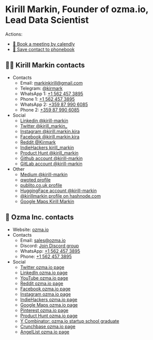 # Kirill Markin, Founder of ozma.io, Lead Data Scientist

Actions:
* [📆 Book a meeting by calendly](https://calendly.com/kirill-markin)  
* [💾 Save contact to phonebook](/data/kirill-markin.vcf)  

## 💁‍♂️ Kirill Markin contacts

* Contacts
  * Email: [markinkirill@gmail.com](mailto:markinkirill@gmail.com)
  * Telegram: [@kirmark](https://t.me/kirmark)
  * WhatsApp 1: [+1 562 457 3895](https://api.whatsapp.com/send?phone=15624573895)
  * Phone 1: [+1 562 457 3895](tel:+15624573895)
  * WhatsApp 2: [+359 87 990 6085](https://api.whatsapp.com/send?phone=359879906085)
  * Phone 2: [+359 87 990 6085](tel:+359879906085)
* Social
  * [Linkedin @kirill-markin](https://www.linkedin.com/in/kirill-markin)
  * [Twitter @kirill_markin_](https://twitter.com/kirill_markin_)
  * [Instagram @kirill.markin.kira](https://www.instagram.com/kirill.markin.kira/)
  * [Facebook @kirill.markin.kira](https://www.facebook.com/kirill.markin.kira)
  * [Reddit @Kirmark](https://www.reddit.com/user/Kirmark)
  * [IndieHackers kirill_markin](https://www.indiehackers.com/kirill_markin)
  * [Product Hunt @kirill_markin](https://www.producthunt.com/@kirill_markin)
  * [Github account @kirill-markin](https://github.com/kirill-markin)
  * [GitLab account @kirill-markin](https://gitlab.com/kirill-markin)
* Other
  * [Medium @kirill-markin](https://medium.com/@kirill-markin)
  * [qwoted profile](https://app.qwoted.com/sources/kirill-markin)
  * [publito.co.uk profile](https://app.publito.co.uk/haj-source-profile/NCbiSRWj07)
  * [HuggingFace account @kirill-markin](https://huggingface.co/kirill-markin)
  * [@kirillmarkin profile on hashnode.com](https://hashnode.com/@kirillmarkin)
  * [Google Maps Kirill Markin](https://goo.gl/maps/vQE39MpVfVSi3RVL9)

## 💼 Ozma Inc. contacts

* Website: [ozma.io](https://ozma.io)
* Contacts
  * Email: [sales@ozma.io](mailto:sales@ozma.io)
  * Discord: [Join Discord group](https://discord.gg/tJYDhqrwFj)
  * WhatsApp: [+1 562 457 3895](https://api.whatsapp.com/send?phone=15624573895)
  * Phone: [+1 562 457 3895](tel:+15624573895)
* Social
  * [Twitter ozma.io page](https://twitter.com/ozma_io)
  * [LinkedIn ozma.io page](https://linkedin.com/company/ozma-io)
  * [YouTube ozma.io page](https://www.youtube.com/@ozma-io)
  * [Reddit ozma.io page](https://www.reddit.com/r/ozma_io/)
  * [Facebook ozma.io page](https://www.facebook.com/ozma.io/)
  * [Instagram ozma.io page](https://www.instagram.com/ozma.io/)
  * [IndieHackers ozma.io page](https://www.indiehackers.com/product/ozma-io)
  * [Google Maps ozma.io page](https://goo.gl/maps/qGQpQsErsT73pWBXA)
  * [Pinterest ozma.io page](https://pinterest.com/kirill_markin/ozmaio/)
  * [Product Hunt ozma.io page](https://www.producthunt.com/products/ozma-io)
  * [Y Combinator: ozma.io startup school graduate](https://www.startupschool.org/companies/ozma-io)
  * [Crunchbase ozma.io page](https://www.crunchbase.com/organization/ozma-8c74)
  * [AngelList ozma.io page](https://wellfound.com/company/ozma-io)
